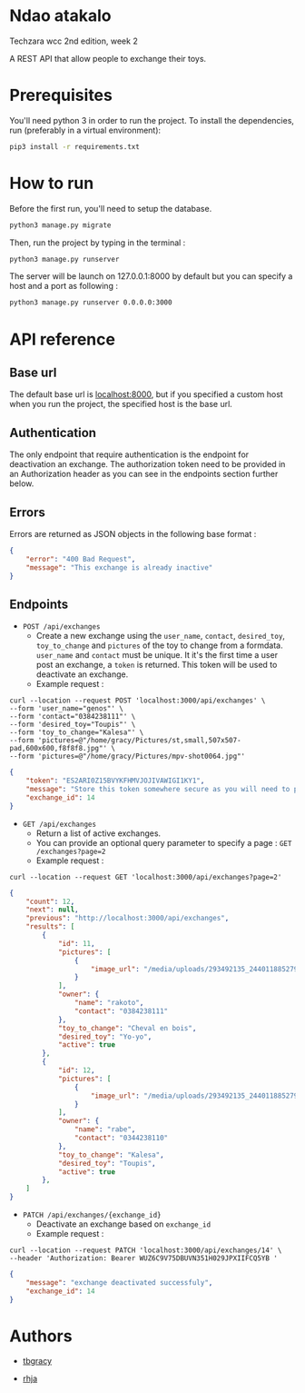 # Ndao atakalo
Techzara wcc 2nd edition, week 2

A REST API that allow people to exchange their toys.

# Prerequisites
You'll need python 3 in order to run the project.
To install the dependencies, run (preferably in a virtual environment):
```sh
pip3 install -r requirements.txt
```

# How to run
Before the first run, you'll need to setup the database.
```sh
python3 manage.py migrate
```
Then, run the project by typing in the terminal :
``` sh
python3 manage.py runserver
```
The server will be launch on 127.0.0.1:8000 by default but you can specify
a host and a port as following :
```sh
python3 manage.py runserver 0.0.0.0:3000
```

# API reference
## Base url
The default base url is [localhost:8000](http://localhost:8000), but if you specified a custom host when
you run the project, the specified host is the base url.

## Authentication
The only endpoint that require authentication is the endpoint for deactivation an exchange.
The authorization token need to be provided in an Authorization header as you can see in the
endpoints section further below.

## Errors
Errors are returned as JSON objects in the following base format : 
```json
{
    "error": "400 Bad Request",
    "message": "This exchange is already inactive"
}
```

## Endpoints
* `POST /api/exchanges`
    * Create a new exchange using the `user_name`, `contact`, `desired_toy`, `toy_to_change` and `pictures` of the toy to change from a formdata. `user_name` and `contact` must be unique. It it's the first time a user post an exchange, a `token` is returned. This token will be used to deactivate an exchange.
    * Example request :

```curl
curl --location --request POST 'localhost:3000/api/exchanges' \ 
--form 'user_name="genos"' \
--form 'contact="0384238111"' \
--form 'desired_toy="Toupis"' \
--form 'toy_to_change="Kalesa"' \
--form 'pictures=@"/home/gracy/Pictures/st,small,507x507-pad,600x600,f8f8f8.jpg"' \
--form 'pictures=@"/home/gracy/Pictures/mpv-shot0064.jpg"'
```

```json
{
    "token": "ES2ARI0Z15BVYKFHMVJOJIVAWIGI1KY1",
    "message": "Store this token somewhere secure as you will need to provide it in an Authorization header in order to deactivate an exchange.",
    "exchange_id": 14
}
```
* `GET /api/exchanges`
    * Return a list of active exchanges.
    * You can provide an optional query parameter to specify a page : `GET /exchanges?page=2`
    * Example request : 
```
curl --location --request GET 'localhost:3000/api/exchanges?page=2'
```
```json
{
    "count": 12,
    "next": null,
    "previous": "http://localhost:3000/api/exchanges",
    "results": [
        {
            "id": 11,
            "pictures": [
                {
                    "image_url": "/media/uploads/293492135_2440118852797767_8639598829188177040_n_w4VFO5A.jpg"
                }
            ],
            "owner": {
                "name": "rakoto",
                "contact": "0384238111"
            },
            "toy_to_change": "Cheval en bois",
            "desired_toy": "Yo-yo",
            "active": true
        },
        {
            "id": 12,
            "pictures": [
                {
                    "image_url": "/media/uploads/293492135_2440118852797767_8639598829188177040_n_axV3y7k.jpg"
                }
            ],
            "owner": {
                "name": "rabe",
                "contact": "0344238110"
            },
            "toy_to_change": "Kalesa",
            "desired_toy": "Toupis",
            "active": true
        },
    ]
}
```
* `PATCH /api/exchanges/{exchange_id}`
    * Deactivate an exchange based on `exchange_id`
    * Example request :
```curl
curl --location --request PATCH 'localhost:3000/api/exchanges/14' \
--header 'Authorization: Bearer WUZ6C9V75DBUVN351H029JPXIIFCQ5YB '
```
```json
{
    "message": "exchange deactivated successfuly",
    "exchange_id": 14
}
```

# Authors

* [tbgracy](https://github.com/tbgracy)

* [rhja](https://github.com/radoheritiana)